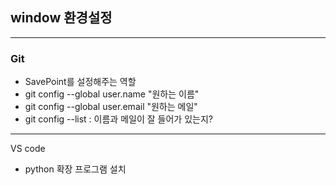 ## window 환경설정

------

###  Git

- SavePoint를 설정해주는 역할
- git config --global user.name "원하는 이름"
- git config --global user.email "원하는 메일"
- git config --list : 이름과 메일이 잘 들어가 있는지?

---

VS code

- python 확장 프로그램 설치